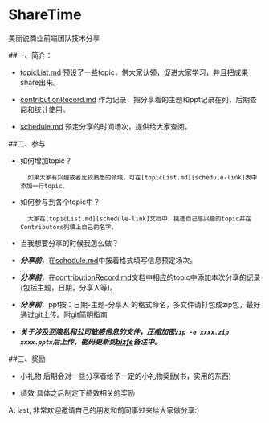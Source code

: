 # ShareTime
美丽说商业前端团队技术分享


##一、简介：
* [topicList.md][schedule-link]
预设了一些topic，供大家认领，促进大家学习，并且把成果share出来。

* [contributionRecord.md][contributionRecord-link]
作为记录，把分享着的主题和ppt记录在列，后期查阅和统计使用。

* [schedule.md][schedule-link]
预定分享的时间场次，提供给大家查阅。


##二、参与

* 如何增加topic？
       
        如果大家有兴趣或者比较熟悉的领域，可在[topicList.md][schedule-link]表中添加一行topic。

* 如何参与到各个topic中？
        
        大家在[topicList.md][schedule-link]文档中，挑选自己感兴趣的topic并在Contributors列填上自己的名字。    

* 当我想要分享的时候我怎么做？
 * ***分享前***，在[schedule.md][schedule-link]中按着格式填写信息预定场次。

 * ***分享前***，在[contributionRecord.md][contributionRecord-link]文档中相应的topic中添加本次分享的记录(包括主题，日期，分享人等)。
        
 * ***分享前***，ppt按：日期-主题-分享人 的格式命名，多文件请打包成zip包，最好通过git上传。附[git简明指南](http://rogerdudler.github.io/git-guide/index.zh.html)

 * ***关于涉及到隐私和公司敏感信息的文件，压缩加密`zip -e xxxx.zip xxxx.pptx`后上传，密码更新到[bizfe](http://bizfe.meilishuo.com/agg?name=sharetime&doc=sharetime/ppt%E5%88%97%E8%A1%A8)备注中。***

    
##三、奖励
 * 小礼物
    后期会对一些分享者给予一定的小礼物奖励(书，实用的东西)

 * 绩效
    具体之后制定下绩效相关的奖励

At last, 非常欢迎邀请自己的朋友和前同事过来给大家做分享:)

[schedule-link]: https://github.com/bizfe/ShareTime/blob/master/schedule.md
[topicList-link]: https://github.com/bizfe/ShareTime/blob/master/topicList.md
[contributionRecord-link]: https://github.com/bizfe/ShareTime/blob/master/contributionRecord.md
